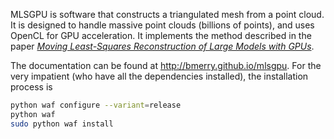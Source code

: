 MLSGPU is software that constructs a triangulated mesh from a point cloud. It is designed to handle massive point clouds (billions of points), and uses OpenCL for GPU acceleration. It implements the method described in the paper <cite>[Moving Least-Squares Reconstruction of Large Models with GPUs](http://ieeexplore.ieee.org/xpl/articleDetails.jsp?reload=true&arnumber=6589586&sortType%3Dasc_p_Sequence%26filter%3DAND%28p_IS_Number%3A4359476%29)</cite>.

The documentation can be found at http://bmerry.github.io/mlsgpu. For the very impatient (who have all the dependencies installed), the installation process is

```sh
python waf configure --variant=release
python waf
sudo python waf install
```
